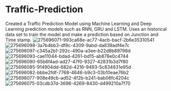 # Traffic-Prediction
Created a Traffic Prediction Model using Machine Learning and Deep Learning prediction models such as RNN, GRU and LSTM.
Uses an historical data set to train the model and make a prediction based on Junction and Time stamp.
![275696071-993ca68e-ac77-4acb-bacf-2b6e35310541](https://github.com/ShivamNIT/Traffic-Prediction/assets/97026504/2f76ee28-f4e0-47f1-9e17-1b75c9b413eb)
![275696098-3a7b4bb3-df8c-4309-9abd-da839adf4e7c](https://github.com/ShivamNIT/Traffic-Prediction/assets/97026504/136c9e23-db69-4c29-8f69-6409c17af5e7)
![275696097-c345a2b1-292c-490a-a3ee-b22d8b89798d](https://github.com/ShivamNIT/Traffic-Prediction/assets/97026504/894d904b-d7d0-4780-9af1-174ebd95100e)
![275696093-cae11044-bdad-4261-bd15-ab878e0c4744](https://github.com/ShivamNIT/Traffic-Prediction/assets/97026504/0779368d-f9ce-4f9a-ace2-3d659e1c378f)
![275696090-65b6f4ad-ad27-47f0-9327-42831b3d7f80](https://github.com/ShivamNIT/Traffic-Prediction/assets/97026504/5b5a60e2-5a5b-4e91-a932-bf646b989653)
![275696085-914904dd-682d-4216-9493-5c834631e95d](https://github.com/ShivamNIT/Traffic-Prediction/assets/97026504/9bfb7662-39b3-47e5-9632-a88fe6e7ed93)
![275696082-bbbe2fdf-7768-4646-b9c3-03b10eae76b2](https://github.com/ShivamNIT/Traffic-Prediction/assets/97026504/7770cfaf-66a3-4f93-846a-2a5782d20e5d)
![275696077-908e49cb-ad52-4f2b-b241-bab06fc4204c](https://github.com/ShivamNIT/Traffic-Prediction/assets/97026504/7a139939-147f-4bc6-928a-48cc3103256c)
![275696075-03cdb37d-3696-4269-8430-d499210a7f70](https://github.com/ShivamNIT/Traffic-Prediction/assets/97026504/e4f89456-a68a-44d5-a00e-3e3b90e8ed63)
